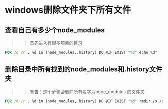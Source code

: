 # windows删除文件夹下所有文件
## 查看自己有多少个node_modules
>>首先进入有很多项目的目录

``` cmd
FOR /d /r . %d in (node_modules,.history) DO @IF EXIST "%d" echo %d"
```

## 删除目录中所有找到的node_modules和.history文件夹

>>警告！这个步骤会删除所有名字为node_modules 的文件夹
``` cmd
FOR /d /r . %d in (node_modules,.history) DO @IF EXIST "%d" rmdir /s /q "%d"
```
